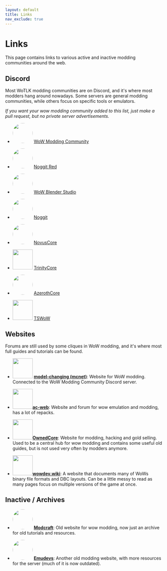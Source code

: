 ```yaml
---
layout: default
title: Links
nav_exclude: true
---
```


# Links

This page contains links to various active and inactive modding communities around the web.

## Discord

Most WoTLK modding communities are on Discord, and it's where most modders hang around nowadays. Some servers are general modding communities, while others focus on specific tools or emulators.

_If you want your wow modding community added to this list, just make a pull request, but no private server advertisements._

- <img width="64px" style="border-radius: 50%;" src="https://cdn.discordapp.com/icons/407664041016688662/48f47fc35e722173f88daf77de27dc15.webp?size=100"> [WoW Modding Community](https://discord.gg/Dnrztg7dCZ)

- <img width="64px" style="border-radius: 50%;" src="https://cdn.discordapp.com/icons/947571309175504926/0d72ac2cb480e7a8ee8b691f94d4f919.png?size=240"> [Noggit Red](https://discord.gg/Tk2TpN8CaF)

- <img width="64px" style="border-radius: 50%;" src="https://cdn.discordapp.com/icons/402049199740289025/7876cf6f70758aad4253e94d57a5602e.png?size=240"> [WoW Blender Studio](https://discord.gg/SBEDRXrSnd)

- <img width="64px" style="border-radius: 50%;" src="https://cdn.discordapp.com/icons/669160654455832597/a73c2ca8820b2d2df762884773e2a3ce.png?size=240"> [Noggit](https://discord.gg/UbdFHyM)

- <img width="64px" style="border-radius: 50%;" src="https://cdn.discordapp.com/icons/554123112384299010/dfd6deb36d754a6b1d1af1f366ecd702.png?size=240"> [NovusCore](https://discord.gg/AANhzQBbA8)

- <img width="64px" src="https://cdn.discordapp.com/icons/376073286427344897/d5538e2eea07f10103b6546eaeba76a7.png?size=240"> [TrinityCore](https://discord.gg/thHQyptB)

- <img width="64px" style="border-radius: 50%;" src="https://cdn.discordapp.com/icons/217589275766685707/997a566468859317e9e22e9e782fb587.png?size=240"> [AzerothCore](https://discord.gg/XUx7X3tU)

- <img width="64px" src="https://cdn.discordapp.com/icons/793065928870854667/455d9131fd64cc40a99937898a91d5a8.png?size=240"> [TSWoW](https://discord.gg/M89n6TZh9x)

## Websites

Forums are still used by some cliques in WoW modding, and it's where most full guides and tutorials can be found.

- <img width="64px" src="https://i.imgur.com/u5TYvyJ.png"> [**model-changing (mcnet)**](https://model-changing.net/): Website for WoW modding. Connected to the WoW Modding Community Discord server.

- <img width="64px" src="https://web.archive.org/web/20230514091506im_/https://ac-web.org/styles/acwebexclusivedark/basic/publicLogoUrl.png">[**ac-web**](https://ac-web.org/): Website and forum for wow emulation and modding, has a lot of repacks.

- <img width="64px" src="https://www.ownedcore.com/forums/images/styles/OwnedCoreFX/addimg/logofoot.svg">[**OwnedCore**](https://www.ownedcore.com/): Website for modding, hacking and gold selling. Used to be a central hub for wow modding and contains some useful old guides, but is not used very often by modders anymore.

- <img width="64px" src="https://wowdev.wiki/wowdevlogo.png?size=240">[**wowdev.wiki**](https://wowdev.wiki/Main_Page): A website that documents many of WoWs binary file formats and DBC layouts. Can be a little messy to read as many pages focus on multiple versions of the game at once.

## Inactive / Archives



- <img width="64px" style="border-radius: 50%;" src="https://i.imgur.com/iOZtt3t.png"> [**Modcraft**](http://modcraft-backup.de/index.php): Old website for wow modding, now just an archive for old tutorials and resources.



- <img width="64px" style="border-radius: 50%;" src="https://i.imgur.com/M6zwVTK.png"> [**Emudevs**](http://emudevs.modcraft-backup.de/index.php): Another old modding website, with more resources for the server (much of it is now outdated).
